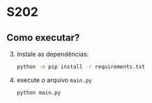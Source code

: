 # S202

## Como executar?
3. Instale as dependências:
    ```sh
    python -m pip install -r requirements.txt
    ```
4. execute o arquivo `main.py`
    ```sh
    python main.py
    ```
